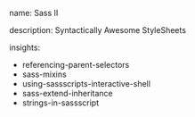 name: Sass II

description: Syntactically Awesome StyleSheets

insights:

- referencing-parent-selectors
- sass-mixins
- using-sassscripts-interactive-shell
- sass-extend-inheritance
- strings-in-sassscript
